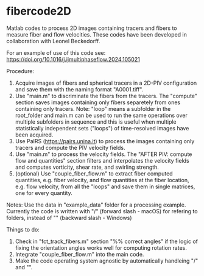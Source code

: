 # fibercode2D
Matlab codes to process 2D images containing tracers and fibers to measure fiber and flow velocities.
These codes have been developed in collaboration with Leonel Beckedorff.

For an example of use of this code see: https://doi.org/10.1016/j.ijmultiphaseflow.2024.105021

Procedure:
1. Acquire images of fibers and spherical tracers in a 2D-PIV configuration and save them with the naming format "A0001.tiff".
2. Use "main.m" to discriminate the fibers from the tracers. The "compute" section saves images containing only fibers separetely from ones containing only tracers. Note: "loop" means a subfolder in the root_folder and main.m can be used to run the same operations over multiple subfolders in sequence and this is useful when multiple statistically independent sets ("loops") of time-resolved images have been acquired. 
3. Use PaIRS (https://pairs.unina.it) to process the images containing only tracers and compute the PIV velocity fields.
4. Use "main.m" to process the velocity fields. The "AFTER PIV: compute flow and quantities" section filters and interpolates the velocity fields and computes vorticity, shear rate, and swirling strength.
5. (optional) Use "couple_fiber_flow.m" to extract fiber computed quantities, e.g. fiber velocity, and flow quantities at the fiber location, e.g. flow velocity, from all the "loops" and save them in single matrices, one for every quantity.

Notes:
Use the data in "example_data" folder for a processing example.
Currently the code is written with "/" (forward slash - macOS) for refering to folders, instead of "\" (backward slash - Windows)


Things to do:
1. Check in "fct_track_fibers.m" section "%% correct angles" if the logic of fixing the orientation angles works well for computing rotation rates.
2. Integrate "couple_fiber_flow.m" into the main code.
3. Make the code operating system agnostic by automatically handleing "/" and "\".

